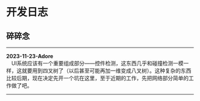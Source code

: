 ﻿# 开发日志
## 碎碎念
***
**2023-11-23-Adore**  
&emsp;UI系统应该有一个重要组成部分——控件检测，这东西几乎和碰撞检测一模一样，这就要用到四叉树了（以后甚至可能再加一维变成八叉树）。这种复杂的东西比较后期，现在决定先开一个坑在这里，至于近期的工作，先把网络部分简单的工作做了吧。
***
